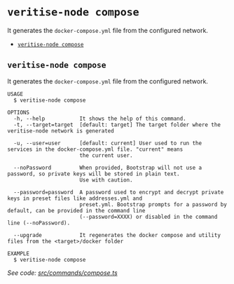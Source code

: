 `veritise-node compose`
=======================

It generates the `docker-compose.yml` file from the configured network.

* [`veritise-node compose`](#veritise-node-compose)

## `veritise-node compose`

It generates the `docker-compose.yml` file from the configured network.

```
USAGE
  $ veritise-node compose

OPTIONS
  -h, --help           It shows the help of this command.
  -t, --target=target  [default: target] The target folder where the veritise-node network is generated

  -u, --user=user      [default: current] User used to run the services in the docker-compose.yml file. "current" means
                       the current user.

  --noPassword         When provided, Bootstrap will not use a password, so private keys will be stored in plain text.
                       Use with caution.

  --password=password  A password used to encrypt and decrypt private keys in preset files like addresses.yml and
                       preset.yml. Bootstrap prompts for a password by default, can be provided in the command line
                       (--password=XXXX) or disabled in the command line (--noPassword).

  --upgrade            It regenerates the docker compose and utility files from the <target>/docker folder

EXAMPLE
  $ veritise-node compose
```

_See code: [src/commands/compose.ts](https://github.com/veritise/veritise-node/blob/v1.0.4/src/commands/compose.ts)_
